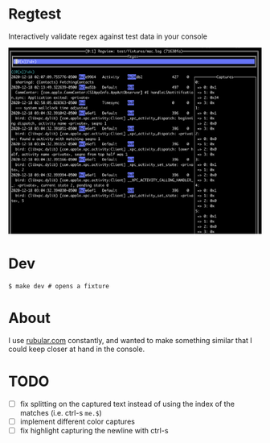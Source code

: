 # Regtest

Interactively validate regex against test data in your console

![demo](./example1.png)

# Dev

```
$ make dev # opens a fixture
```

# About

I use [rubular.com](rubular.com) constantly, and wanted to make something similar that I could keep closer at hand in the console.

# TODO

- [ ] fix splitting on the captured text instead of using the index of the matches (i.e. ctrl-s `me.$`)
- [ ] implement different color captures
- [ ] fix highlight capturing the newline with ctrl-s

